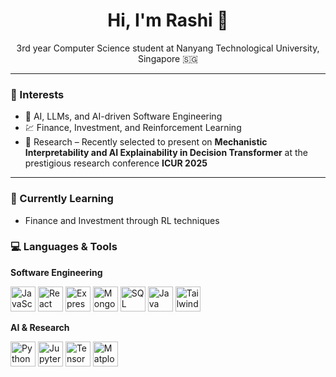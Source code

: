 <h1 align="center">Hi, I'm Rashi 👋</h1>

<p align="center">3rd year Computer Science student at Nanyang Technological University, Singapore 🇸🇬</p>

---

### 🌟 Interests
- 🤖 AI, LLMs, and AI-driven Software Engineering  
- 💹 Finance, Investment, and Reinforcement Learning  
- 🔬 Research – Recently selected to present on **Mechanistic Interpretability and AI Explainability in Decision Transformer** at the prestigious research conference **ICUR 2025**

---

### 🧠 Currently Learning
- Finance and Investment through RL techniques

### 💻 Languages & Tools

**Software Engineering**

<p align="left">
  <img src="https://cdn.jsdelivr.net/gh/devicons/devicon/icons/javascript/javascript-original.svg" width="40" alt="JavaScript"/>
  <img src="https://cdn.jsdelivr.net/gh/devicons/devicon/icons/react/react-original.svg" width="40" alt="React"/>
  <img src="https://cdn.jsdelivr.net/gh/devicons/devicon/icons/express/express-original.svg" width="40" alt="Express"/>
  <img src="https://cdn.jsdelivr.net/gh/devicons/devicon/icons/mongodb/mongodb-original.svg" width="40" alt="MongoDB"/>
  <img src="https://cdn.jsdelivr.net/gh/devicons/devicon/icons/mysql/mysql-original.svg" width="40" alt="SQL"/>
  <img src="https://cdn.jsdelivr.net/gh/devicons/devicon/icons/java/java-original.svg" width="40" alt="Java"/>
  <img src="https://cdn.simpleicons.org/tailwindcss/38B2AC" width="40" alt="Tailwind CSS"/>

</p>

**AI & Research**

<p align="left">
  <img src="https://cdn.jsdelivr.net/gh/devicons/devicon/icons/python/python-original.svg" width="40" alt="Python"/>
  <img src="https://cdn.jsdelivr.net/gh/devicons/devicon/icons/jupyter/jupyter-original.svg" width="40" alt="Jupyter"/>
  <img src="https://cdn.jsdelivr.net/gh/devicons/devicon/icons/tensorflow/tensorflow-original.svg" width="40" alt="TensorFlow"/>
  <img src="https://cdn.jsdelivr.net/gh/devicons/devicon/icons/matplotlib/matplotlib-original.svg" width="40" alt="Matplotlib"/>
</p>

